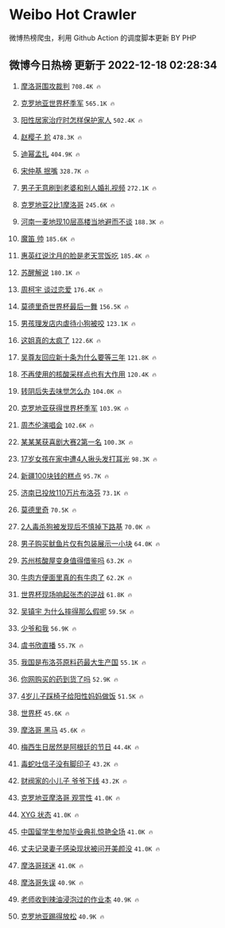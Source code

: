 # Weibo Hot Crawler 



微博热榜爬虫，利用 Github Action 的调度脚本更新 BY PHP 


## 微博今日热榜 更新于 2022-12-18 02:28:34 
1. [摩洛哥围攻裁判](https://s.weibo.com/weibo?q=%E6%91%A9%E6%B4%9B%E5%93%A5%E5%9B%B4%E6%94%BB%E8%A3%81%E5%88%A4&t=31&band_rank=1&Refer=top) `708.4K 🔥` 

1. [克罗地亚世界杯季军](https://s.weibo.com/weibo?q=%23%E5%85%8B%E7%BD%97%E5%9C%B0%E4%BA%9A%E4%B8%96%E7%95%8C%E6%9D%AF%E5%AD%A3%E5%86%9B%23&t=31&band_rank=2&Refer=top) `565.1K 🔥` 

1. [阳性居家治疗时怎样保护家人](https://s.weibo.com/weibo?q=%23%E9%98%B3%E6%80%A7%E5%B1%85%E5%AE%B6%E6%B2%BB%E7%96%97%E6%97%B6%E6%80%8E%E6%A0%B7%E4%BF%9D%E6%8A%A4%E5%AE%B6%E4%BA%BA%23&t=31&band_rank=3&Refer=top) `502.4K 🔥` 

1. [赵樱子 尬](https://s.weibo.com/weibo?q=%E8%B5%B5%E6%A8%B1%E5%AD%90%20%E5%B0%AC&t=31&band_rank=4&Refer=top) `478.3K 🔥` 

1. [迪幂孟扎](https://s.weibo.com/weibo?q=%E8%BF%AA%E5%B9%82%E5%AD%9F%E6%89%8E&t=31&band_rank=5&Refer=top) `404.9K 🔥` 

1. [宋仲基 抿嘴](https://s.weibo.com/weibo?q=%E5%AE%8B%E4%BB%B2%E5%9F%BA%20%E6%8A%BF%E5%98%B4&t=31&band_rank=6&Refer=top) `328.7K 🔥` 

1. [男子无意刷到老婆和别人婚礼视频](https://s.weibo.com/weibo?q=%23%E7%94%B7%E5%AD%90%E6%97%A0%E6%84%8F%E5%88%B7%E5%88%B0%E8%80%81%E5%A9%86%E5%92%8C%E5%88%AB%E4%BA%BA%E5%A9%9A%E7%A4%BC%E8%A7%86%E9%A2%91%23&t=31&band_rank=7&Refer=top) `272.1K 🔥` 

1. [克罗地亚2比1摩洛哥](https://s.weibo.com/weibo?q=%23%E5%85%8B%E7%BD%97%E5%9C%B0%E4%BA%9A2%E6%AF%941%E6%91%A9%E6%B4%9B%E5%93%A5%23&t=31&band_rank=8&Refer=top) `245.6K 🔥` 

1. [河南一麦地现10层高楼当地避而不谈](https://s.weibo.com/weibo?q=%23%E6%B2%B3%E5%8D%97%E4%B8%80%E9%BA%A6%E5%9C%B0%E7%8E%B010%E5%B1%82%E9%AB%98%E6%A5%BC%E5%BD%93%E5%9C%B0%E9%81%BF%E8%80%8C%E4%B8%8D%E8%B0%88%23&t=31&band_rank=9&Refer=top) `188.3K 🔥` 

1. [魔笛 帅](https://s.weibo.com/weibo?q=%E9%AD%94%E7%AC%9B%20%E5%B8%85&t=31&band_rank=10&Refer=top) `185.6K 🔥` 

1. [惠英红说沈月的脸是老天赏饭吃](https://s.weibo.com/weibo?q=%23%E6%83%A0%E8%8B%B1%E7%BA%A2%E8%AF%B4%E6%B2%88%E6%9C%88%E7%9A%84%E8%84%B8%E6%98%AF%E8%80%81%E5%A4%A9%E8%B5%8F%E9%A5%AD%E5%90%83%23&t=31&band_rank=11&Refer=top) `185.4K 🔥` 

1. [苏醒解说](https://s.weibo.com/weibo?q=%E8%8B%8F%E9%86%92%E8%A7%A3%E8%AF%B4&t=31&band_rank=12&Refer=top) `180.1K 🔥` 

1. [周柯宇 谈过恋爱](https://s.weibo.com/weibo?q=%E5%91%A8%E6%9F%AF%E5%AE%87%20%E8%B0%88%E8%BF%87%E6%81%8B%E7%88%B1&t=31&band_rank=13&Refer=top) `176.4K 🔥` 

1. [莫德里奇世界杯最后一舞](https://s.weibo.com/weibo?q=%23%E8%8E%AB%E5%BE%B7%E9%87%8C%E5%A5%87%E4%B8%96%E7%95%8C%E6%9D%AF%E6%9C%80%E5%90%8E%E4%B8%80%E8%88%9E%23&t=31&band_rank=14&Refer=top) `156.5K 🔥` 

1. [男孩理发店内虐待小狗被咬](https://s.weibo.com/weibo?q=%23%E7%94%B7%E5%AD%A9%E7%90%86%E5%8F%91%E5%BA%97%E5%86%85%E8%99%90%E5%BE%85%E5%B0%8F%E7%8B%97%E8%A2%AB%E5%92%AC%23&t=31&band_rank=15&Refer=top) `123.1K 🔥` 

1. [这姐真的太疯了](https://s.weibo.com/weibo?q=%E8%BF%99%E5%A7%90%E7%9C%9F%E7%9A%84%E5%A4%AA%E7%96%AF%E4%BA%86&t=31&band_rank=16&Refer=top) `122.6K 🔥` 

1. [吴尊友回应新十条为什么要等三年](https://s.weibo.com/weibo?q=%23%E5%90%B4%E5%B0%8A%E5%8F%8B%E5%9B%9E%E5%BA%94%E6%96%B0%E5%8D%81%E6%9D%A1%E4%B8%BA%E4%BB%80%E4%B9%88%E8%A6%81%E7%AD%89%E4%B8%89%E5%B9%B4%23&t=31&band_rank=17&Refer=top) `121.8K 🔥` 

1. [不再使用的核酸采样点也有大作用](https://s.weibo.com/weibo?q=%23%E4%B8%8D%E5%86%8D%E4%BD%BF%E7%94%A8%E7%9A%84%E6%A0%B8%E9%85%B8%E9%87%87%E6%A0%B7%E7%82%B9%E4%B9%9F%E6%9C%89%E5%A4%A7%E4%BD%9C%E7%94%A8%23&t=31&band_rank=18&Refer=top) `120.4K 🔥` 

1. [转阴后失去味觉怎么办](https://s.weibo.com/weibo?q=%23%E8%BD%AC%E9%98%B4%E5%90%8E%E5%A4%B1%E5%8E%BB%E5%91%B3%E8%A7%89%E6%80%8E%E4%B9%88%E5%8A%9E%23&t=31&band_rank=19&Refer=top) `104.0K 🔥` 

1. [克罗地亚获得世界杯季军](https://s.weibo.com/weibo?q=%23%E5%85%8B%E7%BD%97%E5%9C%B0%E4%BA%9A%E8%8E%B7%E5%BE%97%E4%B8%96%E7%95%8C%E6%9D%AF%E5%AD%A3%E5%86%9B%23&t=31&band_rank=20&Refer=top) `103.9K 🔥` 

1. [周杰伦演唱会](https://s.weibo.com/weibo?q=%23%E5%91%A8%E6%9D%B0%E4%BC%A6%E6%BC%94%E5%94%B1%E4%BC%9A%23&t=31&band_rank=21&Refer=top) `102.6K 🔥` 

1. [某某某获喜剧大赛2第一名](https://s.weibo.com/weibo?q=%23%E6%9F%90%E6%9F%90%E6%9F%90%E8%8E%B7%E5%96%9C%E5%89%A7%E5%A4%A7%E8%B5%9B2%E7%AC%AC%E4%B8%80%E5%90%8D%23&t=31&band_rank=22&Refer=top) `100.3K 🔥` 

1. [17岁女孩在家中遭4人揪头发打耳光](https://s.weibo.com/weibo?q=%2317%E5%B2%81%E5%A5%B3%E5%AD%A9%E5%9C%A8%E5%AE%B6%E4%B8%AD%E9%81%AD4%E4%BA%BA%E6%8F%AA%E5%A4%B4%E5%8F%91%E6%89%93%E8%80%B3%E5%85%89%23&t=31&band_rank=23&Refer=top) `98.3K 🔥` 

1. [新疆100块钱的糕点](https://s.weibo.com/weibo?q=%23%E6%96%B0%E7%96%86100%E5%9D%97%E9%92%B1%E7%9A%84%E7%B3%95%E7%82%B9%23&t=31&band_rank=24&Refer=top) `95.7K 🔥` 

1. [济南已投放110万片布洛芬](https://s.weibo.com/weibo?q=%23%E6%B5%8E%E5%8D%97%E5%B7%B2%E6%8A%95%E6%94%BE110%E4%B8%87%E7%89%87%E5%B8%83%E6%B4%9B%E8%8A%AC%23&t=31&band_rank=25&Refer=top) `73.1K 🔥` 

1. [莫德里奇](https://s.weibo.com/weibo?q=%23%E8%8E%AB%E5%BE%B7%E9%87%8C%E5%A5%87%23&t=31&band_rank=26&Refer=top) `70.5K 🔥` 

1. [2人毒杀狗被发现后不慎掉下路基](https://s.weibo.com/weibo?q=%232%E4%BA%BA%E6%AF%92%E6%9D%80%E7%8B%97%E8%A2%AB%E5%8F%91%E7%8E%B0%E5%90%8E%E4%B8%8D%E6%85%8E%E6%8E%89%E4%B8%8B%E8%B7%AF%E5%9F%BA%23&t=31&band_rank=27&Refer=top) `70.0K 🔥` 

1. [男子购买鱿鱼片仅有包装展示一小块](https://s.weibo.com/weibo?q=%23%E7%94%B7%E5%AD%90%E8%B4%AD%E4%B9%B0%E9%B1%BF%E9%B1%BC%E7%89%87%E4%BB%85%E6%9C%89%E5%8C%85%E8%A3%85%E5%B1%95%E7%A4%BA%E4%B8%80%E5%B0%8F%E5%9D%97%23&t=31&band_rank=28&Refer=top) `64.0K 🔥` 

1. [苏州核酸屋变身值得借鉴吗](https://s.weibo.com/weibo?q=%23%E8%8B%8F%E5%B7%9E%E6%A0%B8%E9%85%B8%E5%B1%8B%E5%8F%98%E8%BA%AB%E5%80%BC%E5%BE%97%E5%80%9F%E9%89%B4%E5%90%97%23&t=31&band_rank=29&Refer=top) `63.2K 🔥` 

1. [牛肉方便面里真的有牛肉了](https://s.weibo.com/weibo?q=%23%E7%89%9B%E8%82%89%E6%96%B9%E4%BE%BF%E9%9D%A2%E9%87%8C%E7%9C%9F%E7%9A%84%E6%9C%89%E7%89%9B%E8%82%89%E4%BA%86%23&t=31&band_rank=30&Refer=top) `62.2K 🔥` 

1. [世界杯现场响起张杰的逆战](https://s.weibo.com/weibo?q=%23%E4%B8%96%E7%95%8C%E6%9D%AF%E7%8E%B0%E5%9C%BA%E5%93%8D%E8%B5%B7%E5%BC%A0%E6%9D%B0%E7%9A%84%E9%80%86%E6%88%98%23&t=31&band_rank=31&Refer=top) `61.8K 🔥` 

1. [吴镇宇 为什么摔得那么假呢](https://s.weibo.com/weibo?q=%E5%90%B4%E9%95%87%E5%AE%87%20%E4%B8%BA%E4%BB%80%E4%B9%88%E6%91%94%E5%BE%97%E9%82%A3%E4%B9%88%E5%81%87%E5%91%A2&t=31&band_rank=32&Refer=top) `59.5K 🔥` 

1. [少爷和我](https://s.weibo.com/weibo?q=%23%E5%B0%91%E7%88%B7%E5%92%8C%E6%88%91%23&t=31&band_rank=33&Refer=top) `56.9K 🔥` 

1. [虞书欣直播](https://s.weibo.com/weibo?q=%23%E8%99%9E%E4%B9%A6%E6%AC%A3%E7%9B%B4%E6%92%AD%23&t=31&band_rank=34&Refer=top) `55.7K 🔥` 

1. [我国是布洛芬原料药最大生产国](https://s.weibo.com/weibo?q=%23%E6%88%91%E5%9B%BD%E6%98%AF%E5%B8%83%E6%B4%9B%E8%8A%AC%E5%8E%9F%E6%96%99%E8%8D%AF%E6%9C%80%E5%A4%A7%E7%94%9F%E4%BA%A7%E5%9B%BD%23&t=31&band_rank=35&Refer=top) `55.1K 🔥` 

1. [你网购买的药到货了吗](https://s.weibo.com/weibo?q=%23%E4%BD%A0%E7%BD%91%E8%B4%AD%E4%B9%B0%E7%9A%84%E8%8D%AF%E5%88%B0%E8%B4%A7%E4%BA%86%E5%90%97%23&t=31&band_rank=36&Refer=top) `52.9K 🔥` 

1. [4岁儿子踩椅子给阳性妈妈做饭](https://s.weibo.com/weibo?q=%234%E5%B2%81%E5%84%BF%E5%AD%90%E8%B8%A9%E6%A4%85%E5%AD%90%E7%BB%99%E9%98%B3%E6%80%A7%E5%A6%88%E5%A6%88%E5%81%9A%E9%A5%AD%23&t=31&band_rank=37&Refer=top) `51.5K 🔥` 

1. [世界杯](https://s.weibo.com/weibo?q=%E4%B8%96%E7%95%8C%E6%9D%AF&t=31&band_rank=38&Refer=top) `45.6K 🔥` 

1. [摩洛哥 黑马](https://s.weibo.com/weibo?q=%E6%91%A9%E6%B4%9B%E5%93%A5%20%E9%BB%91%E9%A9%AC&t=31&band_rank=39&Refer=top) `45.6K 🔥` 

1. [梅西生日居然是阿根廷的节日](https://s.weibo.com/weibo?q=%23%E6%A2%85%E8%A5%BF%E7%94%9F%E6%97%A5%E5%B1%85%E7%84%B6%E6%98%AF%E9%98%BF%E6%A0%B9%E5%BB%B7%E7%9A%84%E8%8A%82%E6%97%A5%23&t=31&band_rank=40&Refer=top) `44.4K 🔥` 

1. [毒蛇吐信子没有脚印子](https://s.weibo.com/weibo?q=%23%E6%AF%92%E8%9B%87%E5%90%90%E4%BF%A1%E5%AD%90%E6%B2%A1%E6%9C%89%E8%84%9A%E5%8D%B0%E5%AD%90%23&t=31&band_rank=41&Refer=top) `43.2K 🔥` 

1. [财阀家的小儿子 爷爷下线](https://s.weibo.com/weibo?q=%E8%B4%A2%E9%98%80%E5%AE%B6%E7%9A%84%E5%B0%8F%E5%84%BF%E5%AD%90%20%E7%88%B7%E7%88%B7%E4%B8%8B%E7%BA%BF&t=31&band_rank=42&Refer=top) `43.2K 🔥` 

1. [克罗地亚摩洛哥 观赏性](https://s.weibo.com/weibo?q=%E5%85%8B%E7%BD%97%E5%9C%B0%E4%BA%9A%E6%91%A9%E6%B4%9B%E5%93%A5%20%E8%A7%82%E8%B5%8F%E6%80%A7&t=31&band_rank=43&Refer=top) `41.0K 🔥` 

1. [XYG 状态](https://s.weibo.com/weibo?q=XYG%20%E7%8A%B6%E6%80%81&t=31&band_rank=44&Refer=top) `41.0K 🔥` 

1. [中国留学生参加毕业典礼惊艳全场](https://s.weibo.com/weibo?q=%23%E4%B8%AD%E5%9B%BD%E7%95%99%E5%AD%A6%E7%94%9F%E5%8F%82%E5%8A%A0%E6%AF%95%E4%B8%9A%E5%85%B8%E7%A4%BC%E6%83%8A%E8%89%B3%E5%85%A8%E5%9C%BA%23&t=31&band_rank=45&Refer=top) `41.0K 🔥` 

1. [丈夫记录妻子感染现状被问开美颜没](https://s.weibo.com/weibo?q=%23%E4%B8%88%E5%A4%AB%E8%AE%B0%E5%BD%95%E5%A6%BB%E5%AD%90%E6%84%9F%E6%9F%93%E7%8E%B0%E7%8A%B6%E8%A2%AB%E9%97%AE%E5%BC%80%E7%BE%8E%E9%A2%9C%E6%B2%A1%23&t=31&band_rank=46&Refer=top) `41.0K 🔥` 

1. [摩洛哥球迷](https://s.weibo.com/weibo?q=%23%E6%91%A9%E6%B4%9B%E5%93%A5%E7%90%83%E8%BF%B7%23&t=31&band_rank=47&Refer=top) `41.0K 🔥` 

1. [摩洛哥失误](https://s.weibo.com/weibo?q=%E6%91%A9%E6%B4%9B%E5%93%A5%E5%A4%B1%E8%AF%AF&t=31&band_rank=48&Refer=top) `40.9K 🔥` 

1. [老师收到辣油浸泡过的作业本](https://s.weibo.com/weibo?q=%23%E8%80%81%E5%B8%88%E6%94%B6%E5%88%B0%E8%BE%A3%E6%B2%B9%E6%B5%B8%E6%B3%A1%E8%BF%87%E7%9A%84%E4%BD%9C%E4%B8%9A%E6%9C%AC%23&t=31&band_rank=49&Refer=top) `40.9K 🔥` 

1. [克罗地亚踢得放松](https://s.weibo.com/weibo?q=%E5%85%8B%E7%BD%97%E5%9C%B0%E4%BA%9A%E8%B8%A2%E5%BE%97%E6%94%BE%E6%9D%BE&t=31&band_rank=50&Refer=top) `40.9K 🔥` 

